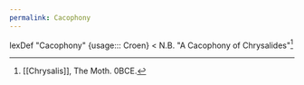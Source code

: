 ```yaml
---
permalink: Cacophony
---
```


lexDef "Cacophony" {usage::: Croen} < N.B. "A Cacophony of Chrysalides"[^CacophonyCroen]

[^CacophonyCroen]: [[Chrysalis]], The Moth. 0BCE.
